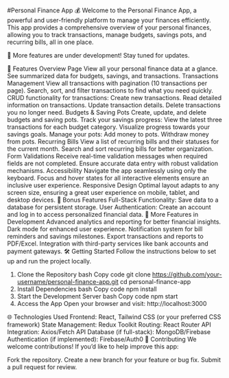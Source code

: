 #Personal Finance App 💰
Welcome to the Personal Finance App, a powerful and user-friendly platform to manage your finances efficiently. This app provides a comprehensive overview of your personal finances, allowing you to track transactions, manage budgets, savings pots, and recurring bills, all in one place.

🚀 More features are under development! Stay tuned for updates.

🚦 Features
Overview Page
View all your personal finance data at a glance.
See summarized data for budgets, savings, and transactions.
Transactions Management
View all transactions with pagination (10 transactions per page).
Search, sort, and filter transactions to find what you need quickly.
CRUD functionality for transactions:
Create new transactions.
Read detailed information on transactions.
Update transaction details.
Delete transactions you no longer need.
Budgets & Saving Pots
Create, update, and delete budgets and saving pots.
Track your savings progress:
View the latest three transactions for each budget category.
Visualize progress towards your savings goals.
Manage your pots:
Add money to pots.
Withdraw money from pots.
Recurring Bills
View a list of recurring bills and their statuses for the current month.
Search and sort recurring bills for better organization.
Form Validations
Receive real-time validation messages when required fields are not completed.
Ensure accurate data entry with robust validation mechanisms.
Accessibility
Navigate the app seamlessly using only the keyboard.
Focus and hover states for all interactive elements ensure an inclusive user experience.
Responsive Design
Optimal layout adapts to any screen size, ensuring a great user experience on mobile, tablet, and desktop devices.
🌟 Bonus Features
Full-Stack Functionality: Save data to a database for persistent storage.
User Authentication: Create an account and log in to access personalized financial data.
🔧 More Features in Development
Advanced analytics and reporting for better financial insights.
Dark mode for enhanced user experience.
Notification system for bill reminders and savings milestones.
Export transactions and reports to PDF/Excel.
Integration with third-party services like bank accounts and payment gateways.
🛠️ Getting Started
Follow the instructions below to set up and run the project locally.

1. Clone the Repository
bash
Copy code
git clone https://github.com/your-username/personal-finance-app.git
cd personal-finance-app
2. Install Dependencies
bash
Copy code
npm install
3. Start the Development Server
bash
Copy code
npm start
4. Access the App
Open your browser and visit: http://localhost:3000

🌐 Technologies Used
Frontend: React, Tailwind CSS (or your preferred CSS framework)
State Management: Redux Toolkit
Routing: React Router
API Integration: Axios/Fetch API
Database (if full-stack): MongoDB/Firebase
Authentication (if implemented): Firebase/Auth0
🤝 Contributing
We welcome contributions! If you’d like to help improve this app:

Fork the repository.
Create a new branch for your feature or bug fix.
Submit a pull request for review.
 
 
